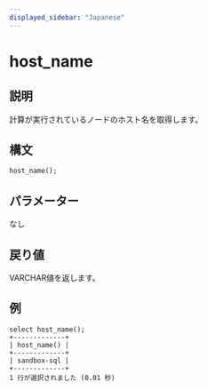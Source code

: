 ```yaml
---
displayed_sidebar: "Japanese"
---
```


# host_name

## 説明

計算が実行されているノードのホスト名を取得します。

## 構文

```Haskell
host_name();
```

## パラメーター

なし

## 戻り値

VARCHAR値を返します。

## 例

```Plaintext
select host_name();
+-------------+
| host_name() |
+-------------+
| sandbox-sql |
+-------------+
1 行が選択されました (0.01 秒)
```